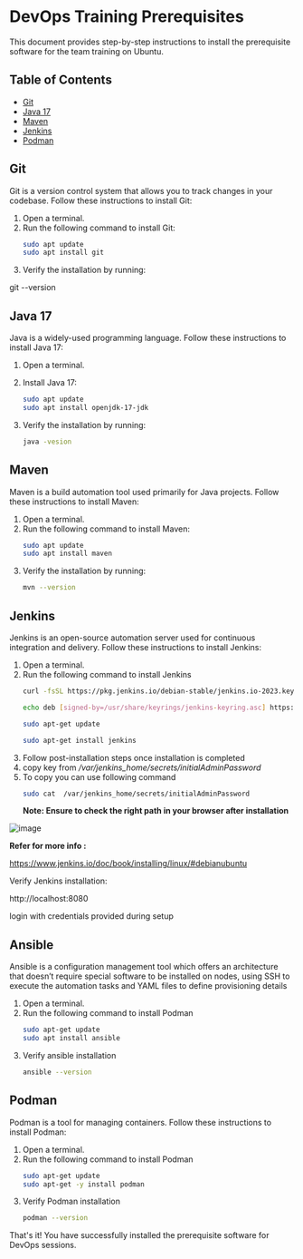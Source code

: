 # DevOps Training Prerequisites

This document provides step-by-step instructions to install the prerequisite software for the team training on Ubuntu.

## Table of Contents

- [Git](#git)
- [Java 17](#java-17)
- [Maven](#maven)
- [Jenkins](#jenkins)
- [Podman](#podman)

## Git

Git is a version control system that allows you to track changes in your codebase. Follow these instructions to install Git:

1. Open a terminal.
2. Run the following command to install Git:
   ```bash
   sudo apt update
   sudo apt install git
   ```
4. Verify the installation by running:
   
git --version


## Java 17

Java is a widely-used programming language. Follow these instructions to install Java 17:

1. Open a terminal.
2. Install Java 17:
    ```bash
   sudo apt update
   sudo apt install openjdk-17-jdk
   ```

3. Verify the installation by running:
    ```bash
   java -vesion 
   ```
## Maven

Maven is a build automation tool used primarily for Java projects. Follow these instructions to install Maven:

1. Open a terminal.
2. Run the following command to install Maven:
   ```bash
   sudo apt update
   sudo apt install maven
   ```
3. Verify the installation by running:
    ```bash
   mvn --version 
   ```

## Jenkins

Jenkins is an open-source automation server used for continuous integration and delivery. Follow these instructions to install Jenkins:

1. Open a terminal.
2. Run the following command to install Jenkins
    ```bash
   curl -fsSL https://pkg.jenkins.io/debian-stable/jenkins.io-2023.key | sudo tee /usr/share/keyrings/jenkins-keyring.asc > /dev/null
   
   echo deb [signed-by=/usr/share/keyrings/jenkins-keyring.asc] https://pkg.jenkins.io/debian-stable binary/ | sudo tee /etc/apt/sources.list.d/jenkins.list > /dev/null
   
   sudo apt-get update
   
   sudo apt-get install jenkins
   ```
3. Follow post-installation steps once installation is completed
4. copy key from */var/jenkins_home/secrets/initialAdminPassword*
5. To copy you can use following command
   ```bash
   sudo cat  /var/jenkins_home/secrets/initialAdminPassword
   ```
   **Note: Ensure to check the right path in your browser after installation**

![image](https://github.com/kodekollab/devops/assets/139070180/efb73b2c-9419-4c38-9a94-7bab7aaa19d9)

**Refer for more info :**

https://www.jenkins.io/doc/book/installing/linux/#debianubuntu

Verify Jenkins installation:

http://localhost:8080

login with credentials provided during setup

## Ansible

Ansible is a configuration management tool which offers an architecture that doesn’t require special software to be installed on nodes, using SSH to execute the automation tasks and YAML files to define provisioning details

1. Open a terminal.
2. Run the following command to install Podman
    ```bash
   sudo apt-get update
   sudo apt install ansible
   ```
3. Verify ansible installation
    ```bash
   ansible --version 
   ```

## Podman

Podman is a tool for managing containers. Follow these instructions to install Podman:

1. Open a terminal.
2. Run the following command to install Podman
    ```bash
   sudo apt-get update
   sudo apt-get -y install podman
   ```
3. Verify Podman installation
    ```bash
   podman --version 
   ```

That's it! You have successfully installed the prerequisite software for DevOps sessions.



